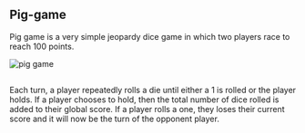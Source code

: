 ## Pig-game

Pig game is a very simple jeopardy dice game in which two players race to reach 100 points. 

![pig game](https://user-images.githubusercontent.com/97234029/158071638-731d7dcf-7d0f-4314-b447-c0ef41da9259.jpg)

##
Each turn, a player repeatedly rolls a die until either a 1 is rolled or the player holds. 
If a player chooses to hold, then the total number of dice rolled is added to their global score. 
If a player rolls a one, they loses their current score  and it will now be the turn of the opponent player.
